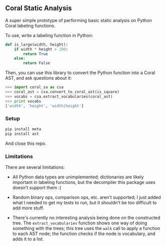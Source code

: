 ## Coral Static Analysis

A super simple prototype of performing basic static analysis on Python Coral labeling functions.

To use, write a labeling function in Python:

```python
def is_large(width, height):
    if width * height > 100:
        return True
    else:
        return False
```

Then, you can use this library to convert the Python function into a Coral AST, and ask questions
about it:

```python
>>> import coral_sa as csa
>>> coral_ast = csa.convert_to_coral_ast(is_square)
>>> vocabs = csa.extract_vocabularies(coral_ast)
>>> print vocabs
['width', 'height', 'width|height']
```

### Setup

```bash
pip install meta
pip install ast
```

And close this repo.

### Limitations

There are several limitations:

* All Python data types are unimplemented; dictionaries are likely important in labeling functions,
  but the decompiler this package uses doesn't support them :(

* Random binary ops, comparison ops, etc. aren't supported; I just added what I needed to get my
  tests to run, but it shouldn't be too difficult to add more stuff.

* There's currently no interesting analysis being done on the constructed tree. The
  `extract_vocabularies` function shows one way of doing something with the trees; this tree uses
the `walk` call to apply a function to each AST node; the function checks if the node is vocabulary,
and  adds it to a list. 
